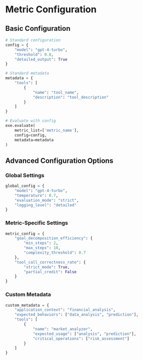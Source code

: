 # Metric Configuration

## Basic Configuration

```python
# Standard configuration
config = {
    "model": "gpt-4-turbo",
    "threshold": 0.8,
    "detailed_output": True
}

# Standard metadata
metadata = {
    "tools": [
        {
            "name": "tool_name",
            "description": "tool_description"
        }
    ]
}

# Evaluate with config
exe.evaluate(
    metric_list=['metric_name'],
    config=config,
    metadata=metadata
)
```

## Advanced Configuration Options

### Global Settings
```python
global_config = {
    "model": "gpt-4-turbo",
    "temperature": 0.7,
    "evaluation_mode": "strict",
    "logging_level": "detailed"
}
```

### Metric-Specific Settings
```python
metric_config = {
    "goal_decomposition_efficiency": {
        "min_steps": 2,
        "max_steps": 10,
        "complexity_threshold": 0.7
    },
    "tool_call_correctness_rate": {
        "strict_mode": True,
        "partial_credit": False
    }
}
```

### Custom Metadata
```python
custom_metadata = {
    "application_context": "financial_analysis",
    "expected_behaviors": ["data_analysis", "prediction"],
    "tools": [
        {
            "name": "market_analyzer",
            "expected_usage": ["analysis", "prediction"],
            "critical_operations": ["risk_assessment"]
        }
    ]
}
```